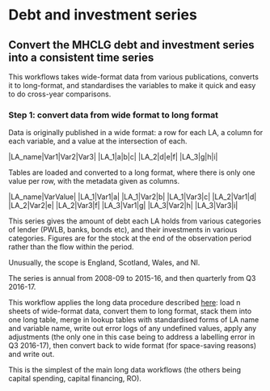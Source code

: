 # Debt and investment series

## Convert the MHCLG debt and investment series into a consistent time series
This workflows takes wide-format data from various publications, converts it to long-format, and standardises the variables to make it quick and easy to do cross-year comparisons. 

### Step 1: convert data from wide format to long format

Data is originally published in a wide format: a row for each LA, a column for each variable, and a value at the intersection of each. 

|LA_name|Var1|Var2|Var3|
|LA_1|a|b|c|
|LA_2|d|e|f|
|LA_3|g|h|i|

Tables are loaded and converted to a long format, where there is only one value per row, with the metadata given as columns.

|LA_name|VarValue|
|LA_1|Var1|a|
|LA_1|Var2|b|
|LA_1|Var3|c|
|LA_2|Var1|d|
|LA_2|Var2|e|
|LA_2|Var3|f|
|LA_3|Var1|g|
|LA_3|Var2|h|
|LA_3|Var3|i|


This series gives the amount of debt each LA holds from various categories of lender (PWLB, banks, bonds etc), and their investments in various categories. Figures are for the stock at the end of the observation period rather than the flow within the period.

Unusually, the scope is England, Scotland, Wales, and NI. 

The series is annual from 2008-09 to 2015-16, and then quarterly from Q3 2016-17. 

This workflow applies the long data procedure described [here](https://github.com/OW-HGR/Capital-spending-outturn-2): load n sheets of wide-format data, convert them to long format, stack them into one long table, merge in lookup tables with standardised forms of LA name and variable name, write out error logs of any undefined values, apply any adjustments (the only one in this case being to address a labelling error in Q3 2016-17), then convert back to wide format (for space-saving reasons) and write out. 

This is the simplest of the main long data workflows (the others being capital spending, capital financing, RO).




